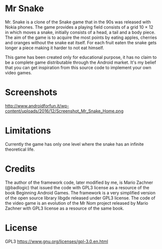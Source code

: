 # Mr Snake

Mr. Snake is a clone of the Snake game that in the 90s was released with Nokia phones. The game provides a playing field consists of a grid 10 × 12 in which moves a snake, initially consists of a head, a tail and a body piece. The aim of the game is to acquire the most points by eating apples, cherries and oranges without the snake eat itself. For each fruit eaten the snake gets longer a piece making it harder to not eat himself.

This game has been created only for educational purpose, it has no claim to be a complete game distributable through the Android market. It's my belief that you can get inspiration from this source code to implement your own video games.

# Screenshots

http://www.androidforfun.it/wp-content/uploads/2016/12/Screenshot_Mr_Snake_Home.png

# Limitations

Currently the game has only one level where the snake has an infinite theoretical life.

# Credits

The author of the framework code, later modified by me, is Mario Zachner (@badlogic) that issued the code with GPL3 license as a resource of the book Beginning Android Games. The framework is a very simplified version of the open source library libgdx released under GPL3 license. The code of the video game is an evolution of the Mr Nom project released by Mario Zachner with GPL3 license as a resource of the same book.

# License
GPL3 https://www.gnu.org/licenses/gpl-3.0.en.html
